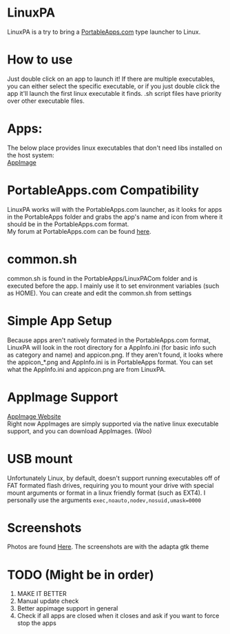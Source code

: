 # LinuxPA
LinuxPA is a try to bring a [PortableApps.com](http://portableapps.com) type launcher to Linux.  

# How to use
Just double click on an app to launch it! If there are multiple executables, you can either select the specific executable, or if you just double click the app it'll launch the first linux executable it finds. .sh script files have priority over other executable files.

# Apps:
The below place provides linux executables that don't need libs installed on the host system:  
[AppImage](https://bintray.com/probono/AppImages)  

# PortableApps.com Compatibility
LinuxPA works will with the PortableApps.com launcher, as it looks for apps in the PortableApps folder and grabs the app's name and icon from where it should be in the PortableApps.com format.  
My forum at PortableApps.com can be found [here](http://portableapps.com/node/54998).  

# common.sh
common.sh is found in the PortableApps/LinuxPACom folder and is executed before the app. I mainly use it to set environment variables (such as HOME). You can create and edit the common.sh from settings  

# Simple App Setup
Because apps aren't natively formated in the PortableApps.com format, LinuxPA will look in the root directory for a AppInfo.ini (for basic info such as category and name) and appicon.png. If they aren't found, it looks where the appicon_\*.png and AppInfo.ini is in PortableApps format. You can set what the AppInfo.ini and appicon.png are from LinuxPA.  

# AppImage Support
[AppImage Website](http://appimage.org)  
Right now AppImages are simply supported via the native linux executable support, and you can download AppImages. (Woo)

# USB mount
Unfortunately Linux, by default, doesn't support running executables off of FAT formated flash drives, requiring you to mount your drive with special mount arguments or format in a linux friendly format (such as EXT4). I personally use the arguments `exec,noauto,nodev,nosuid,umask=0000`  

# Screenshots
Photos are found [Here](https://goo.gl/photos/VtBUL6DyZTMidj5n6). The screenshots are with the adapta gtk theme

# TODO (Might be in order)
1. MAKE IT BETTER  
1. Manual update check   
1. Better appimage support in general   
1. Check if all apps are closed when it closes and ask if you want to force stop the apps  
